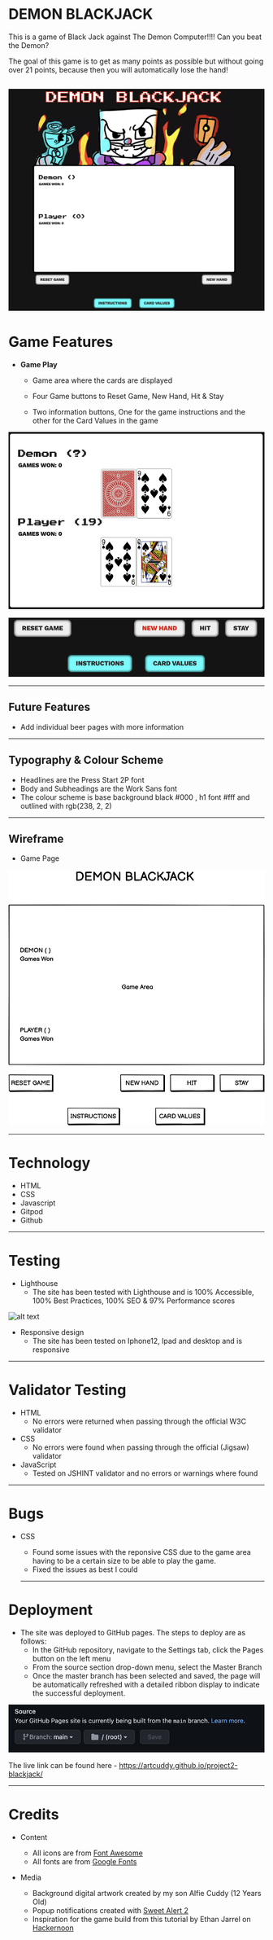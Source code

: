 # DEMON BLACKJACK

This is a game of Black Jack against The Demon Computer!!!! Can you beat the Demon?

The goal of this game is to get as many points as possible but without going over 21 points, because then you will automatically lose the hand!

![alt text](docs/screenshots/game-screen-shot.png "Screenshot of Demon BlackJack Game")
---

# Game Features

+ **Game Play**

  + Game area where the cards are displayed

  + Four Game buttons to Reset Game, New Hand, Hit & Stay
  
  + Two information buttons, One for the game instructions and the other for the Card Values in the game

![alt text](docs/screenshots/game-area.png "Screenshot game buttons")

![alt text](docs/screenshots/game-buttons.png "Screenshot game buttons")

___

## Future Features

+ Add individual beer pages with more information
___

## Typography & Colour Scheme
+ Headlines are the Press Start 2P font
+ Body and Subheadings are the Work Sans font
+ The colour scheme is base background black #000 , h1 font #fff and outlined with rgb(238, 2, 2)
___

## Wireframe

+ Game Page

![alt text](docs/wireframes/blackjack.png "Wireframe of the Demon BlackJack Game")

___

# Technology

+ HTML
+ CSS
+ Javascript
+ Gitpod
+ Github
___

# Testing

+ Lighthouse
  + The site has been tested with Lighthouse and is 100% Accessible, 100% Best Practices, 100% SEO & 97% Performance scores
   

![alt text](docs/screenshots/lighthouse-screenshot.png "Screen shot of the Lighthouse results")

+ Responsive design
  + The site has been tested on Iphone12, Ipad and desktop and is responsive
___
# Validator Testing

+ HTML
  + No errors were returned when passing through the official W3C validator 
+ CSS
  + No errors were found when passing through the official (Jigsaw) validator
+ JavaScript
  + Tested on JSHINT validator and no errors or warnings where found

___
# Bugs

+ CSS
  + Found some issues with the reponsive CSS due to the game area having to be a certain size to be able to play the game.
  + Fixed the issues as best I could 

  ___
# Deployment

+ The site was deployed to GitHub pages. The steps to deploy are as follows:
  + In the GitHub repository, navigate to the Settings tab, click the Pages button on the left menu
  + From the source section drop-down menu, select the Master Branch
  + Once the master branch has been selected and saved, the page will be automatically refreshed with a detailed ribbon display to indicate the successful deployment.

![alt text](docs/screenshots/github-pages.png "Screen shot of the Github Pages")

The live link can be found here - <https://artcuddy.github.io/project2-blackjack/>

  ___
# Credits

+ Content
  + All icons are from [Font Awesome](https://fontawesome.com/ "Font Awesome")
  + All fonts are from [Google Fonts](https://fonts.google.com/ "Google Fonts")

+ Media
  + Background digital artwork created by my son Alfie Cuddy (12 Years Old)
  + Popup notifications created with [Sweet Alert 2](https://sweetalert2.github.io/ "Sweet Alert 2")
  + Inspiration for the game build from this tutorial by Ethan Jarrel on [Hackernoon](https://hackernoon.com/blackjack-application-with-javascript-2c76db51dea7 "Hackernoon") 